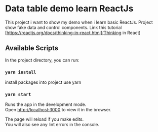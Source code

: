 # Data table demo learn ReactJs

This project i want to show my demo when i learn basic ReactJs.
Project show fake data and control components.
Link this tutorial [https://reactjs.org/docs/thinking-in-react.html](Thinking in React)

## Available Scripts

In the project directory, you can run:

### `yarn install`

install packages into project use yarn

### `yarn start`

Runs the app in the development mode.\
Open [http://localhost:3000](http://localhost:3000) to view it in the browser.

The page will reload if you make edits.\
You will also see any lint errors in the console.
